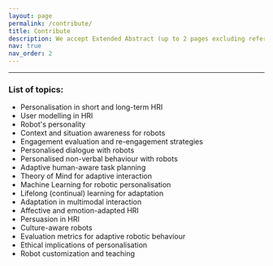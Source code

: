 ```yaml
---
layout: page
permalink: /contribute/
title: Contribute
description: We accept Extended Abstract (up to 2 pages excluding references)
nav: true
nav_order: 2
---
```

<hr>
<!-- <div>
<h3>Important Dates</h3>
<ul>
    <li>Deadline for Paper Submission: <s>July 1st, 2024</s> <b>July 15th, 2024</b></li>
    <li>Paper Acceptance Notification: <s>July 15th, 2024</s> <s>July 31st, 2024</s> <b>August 7th, 2024</b></li>
    <li>Camera Ready Paper: August 16th, 2024</li>
    <li>Main Conference Date: August 26th– August 30th, 2024</li>
    <li>Workshop Date: August 26th, 2024 (To be decided by the ROMAN2024’s PC)</li>
</ul>

  <div style="text-align: center;">
    <a href="https://easychair.org/my/conference?conf=warn24" class="btn main-button disabled" target="_blank" alt="Deadline is over">Submit Your Manuscript</a>
    <i>Submissions are closed.</i>
  </div>
</div>
<hr> -->

<h3>List of topics:</h3>
<ul>
    <li>Personalisation in short and long-term HRI</li>
    <li>User modelling in HRI</li>
    <li>Robot's personality</li>
    <li>Context and situation awareness for robots</li>
    <li>Engagement evaluation and re-engagement strategies</li>
    <li>Personalised dialogue with robots</li>
    <li>Personalised non-verbal behaviour with robots</li>
    <li>Adaptive human-aware task planning</li>
    <li>Theory of Mind for adaptive interaction</li>
    <li>Machine Learning for robotic personalisation</li>
    <li>Lifelong (continual) learning for adaptation </li>
    <li>Adaptation in multimodal interaction</li>
    <li>Affective and emotion-adapted HRI</li>
    <li>Persuasion in HRI</li>
    <li>Culture-aware robots</li>
    <li>Evaluation metrics for adaptive robotic behaviour</li>
    <li>Ethical implications of personalisation</li>
    <li>Robot customization and teaching</li>
</ul>
